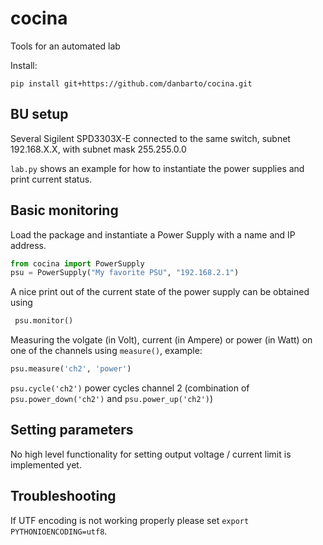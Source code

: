 # cocina
Tools for an automated lab

Install:

``` shell
pip install git+https://github.com/danbarto/cocina.git
```

## BU setup

Several Sigilent SPD3303X-E connected to the same switch, subnet 192.168.X.X, with subnet mask 255.255.0.0

`lab.py` shows an example for how to instantiate the power supplies and print current status.

## Basic monitoring

Load the package and instantiate a Power Supply with a name and IP address.

``` python
from cocina import PowerSupply
psu = PowerSupply("My favorite PSU", "192.168.2.1")
```

A nice print out of the current state of the power supply can be obtained using
``` python
 psu.monitor()
```

Measuring the volgate (in Volt), current (in Ampere) or power (in Watt) on one of the channels using `measure()`, example:

``` python
psu.measure('ch2', 'power')
```


`psu.cycle('ch2')` power cycles channel 2 (combination of `psu.power_down('ch2')` and `psu.power_up('ch2')`)


## Setting parameters

No high level functionality for setting output voltage / current limit is implemented yet.

## Troubleshooting

If UTF encoding is not working properly please set `export PYTHONIOENCODING=utf8`.
